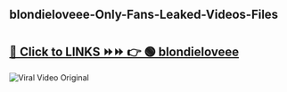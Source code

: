 
 ## blondieloveee-Only-Fans-Leaked-Videos-Files

# <h2><a href="https://mediaupload.pro?blondieloveee">🔗 Click to LINKS ⏩⏩ 👉 🟢 blondieloveee </a></h2>

<a href="https://mediaupload.pro?blondieloveee" rel="nofollow" data-target="animated-image.originalLink"><img src="https://i.ibb.co.com/xMMVF88/686577567.gif" alt="Viral Video Original" style="max-width: 100%; display: inline-block;" data-target="animated-image.originalImage"></a>